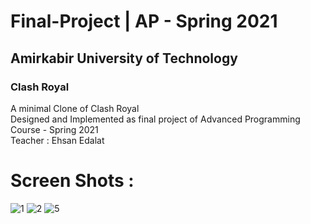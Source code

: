 # Final-Project | AP - Spring 2021
 
 ## Amirkabir University of Technology
  ### Clash Royal
   A minimal Clone of Clash Royal<br>
   Designed and Implemented as final project of Advanced Programming Course - Spring 2021<br>
   Teacher : Ehsan Edalat

# Screen Shots : 

 ![1](https://user-images.githubusercontent.com/76614003/174655324-bdac9e8e-72da-416b-abc4-0983c23482bb.png)
 ![2](https://user-images.githubusercontent.com/76614003/174655344-d46460b8-e1c5-4568-b959-5ee5319e600a.png) 
 ![5](https://user-images.githubusercontent.com/76614003/174655972-6d3fe1d1-c239-4fe7-9366-a445d320dbc1.png)
